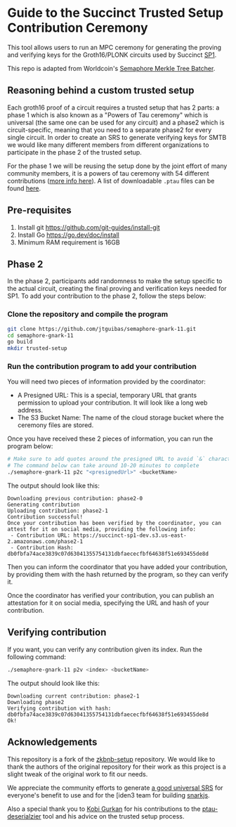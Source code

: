 # Guide to the Succinct Trusted Setup Contribution Ceremony

This tool allows users to run an MPC ceremony for generating the proving and verifying keys for the Groth16/PLONK circuits used by Succinct [SP1](https://docs.succinct.xyz/docs/sp1/introduction).

This repo is adapted from Worldcoin's [Semaphore Merkle Tree Batcher](http://github.com/worldcoin/semaphore-mtb/).

## Reasoning behind a custom trusted setup

Each groth16 proof of a circuit requires a trusted setup that has 2 parts: a phase 1 which is also known as a "Powers of Tau ceremony" which is universal (the same one can be used for any circuit) and a phase2 which is circuit-specific, meaning that you need to a separate phase2 for every single circuit. In order to create an SRS to generate verifying keys for SMTB we would like many different members from different organizations to participate in the phase 2 of the trusted setup.

For the phase 1 we will be reusing the setup done by the joint effort of many community members, it is a powers of tau ceremony with 54 different contributions ([more info here](https://github.com/privacy-scaling-explorations/perpetualpowersoftau)). A list of downloadable `.ptau` files can be found [here](https://github.com/iden3/snarkjs/blob/master/README.md#7-prepare-phase-2).

## Pre-requisites

1. Install git https://github.com/git-guides/install-git
2. Install Go https://go.dev/doc/install
3. Minimum RAM requirement is 16GB

## Phase 2

In the phase 2, participants add randomness to make the setup specific to the actual circuit, creating the final proving and verification keys needed for SP1. To add your contribution to the phase 2, follow the steps below:

### Clone the repository and compile the program

```bash
git clone https://github.com/jtguibas/semaphore-gnark-11.git
cd semaphore-gnark-11
go build
mkdir trusted-setup
```

### Run the contribution program to add your contribution

You will need two pieces of information provided by the coordinator:

* A Presigned URL: This is a special, temporary URL that grants permission to upload your contribution. It will look like a long web address.
* The S3 Bucket Name: The name of the cloud storage bucket where the ceremony files are stored.

Once you have received these 2 pieces of information, you can run the program below:

```bash
# Make sure to add quotes around the presigned URL to avoid `&` character in the URL being interpreted by your shell
# The command below can take around 10-20 minutes to complete
./semaphore-gnark-11 p2c "<presignedUrl>" <bucketName>
```

The output should look like this:

```
Downloading previous contribution: phase2-0
Generating contribution
Uploading contribution: phase2-1
Contribution successful!
Once your contribution has been verified by the coordinator, you can attest for it on social media, providing the following info:
 - Contribution URL: https://succinct-sp1-dev.s3.us-east-2.amazonaws.com/phase2-1
 - Contribution Hash: db0fbfa74ace3839c07d63041355754131dbfaececfbf64638f51e693455de8d
```

Then you can inform the coordinator that you have added your contribution, by providing them with the hash returned by the program, so they can verify it.

Once the coordinator has verified your contribution, you can publish an attestation for it on social media, specifying the URL and hash of your contribution.

## Verifying contribution

If you want, you can verify any contribution given its index. Run the following command:

```bash
./semaphore-gnark-11 p2v <index> <bucketName>
```

The output should look like this:

```
Downloading current contribution: phase2-1
Downloading phase2
Verifying contribution with hash: db0fbfa74ace3839c07d63041355754131dbfaececfbf64638f51e693455de8d
Ok!
```

## Acknowledgements

This repository is a fork of the [zkbnb-setup](https://github.com/bnb-chain/zkbnb-setup/) repository. We would like to thank the authors of the original repository for their work as this project is a slight tweak of the original work to fit our needs.

We appreciate the community efforts to generate [a good universal SRS](https://github.com/privacy-scaling-explorations/perpetualpowersoftau) for everyone's benefit to use and for the [iden3 team for building [snarkjs](https://github.com/iden3/snarkjs).

Also a special thank you to [Kobi Gurkan](https://twitter.com/kobigurk) for his contributions to the [ptau-deserialzier](https://github.com/worldcoin/ptau-deserializer) tool and his advice on the trusted setup process.
